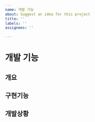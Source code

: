 ```yaml
---
name: 개발 기능
about: Suggest an idea for this project
title: ''
labels: ''
assignees: ''

---
```


# 개발 기능

## 개요 

## 구현기능

## 개발상황
